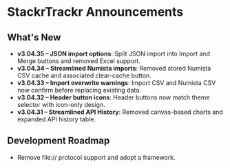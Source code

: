 # StackrTrackr Announcements

## What's New
- **v3.04.35 – JSON import options**: Split JSON import into Import and Merge buttons and removed Excel support.
- **v3.04.34 – Streamlined Numista imports**: Removed stored Numista CSV cache and associated clear-cache button.
- **v3.04.33 – Import overwrite warnings**: Import CSV and Numista CSV now confirm before replacing existing data.
- **v3.04.32 – Header button icons**: Header buttons now match theme selector with icon-only design.
- **v3.04.31 – Streamlined API History**: Removed canvas-based charts and expanded API history table.

## Development Roadmap
- Remove file:// protocol support and adopt a framework.
